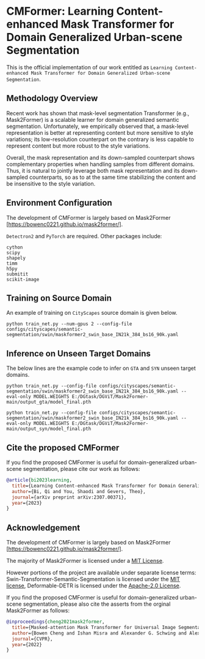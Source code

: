 # CMFormer: Learning Content-enhanced Mask Transformer for Domain Generalized Urban-scene Segmentation

This is the official implementation of our work entitled as ```Learning Content-enhanced Mask Transformer for Domain Generalized Urban-scene Segmentation```.

## Methodology Overview

Recent work has shown that mask-level segmentation Transformer (e.g., Mask2Former) is a scalable learner for domain generalized semantic segmentation. Unfortunately, we empirically observed that, a mask-level representation is better at representing content but more sensitive to style variations; its low-resolution counterpart on the contrary is less capable to represent content but more robust to the style variations.

Overall, the mask representation and its down-sampled counterpart shows complementary properties when handling samples from different domains. Thus, it is natural to jointly
leverage both mask representation and its down-sampled counterparts, so as to at the same time stabilizing the content and be insensitive to the style variation.

## Environment Configuration
The development of CMFormer is largely based on Mask2Former [https://bowenc0221.github.io/mask2former/].

```Detectron2``` and ```PyTorch``` are required. Other packages include:
```
cython
scipy
shapely
timm
h5py
submitit
scikit-image
```

## Training on Source Domain
An example of training on ```CityScapes``` source domain is given below.

```
python train_net.py --num-gpus 2 --config-file configs/cityscapes/semantic-segmentation/swin/maskformer2_swin_base_IN21k_384_bs16_90k.yaml
```

## Inference on Unseen Target Domains

The below lines are the example code to infer on ```GTA``` and ```SYN``` unseen target domains.
```
python train_net.py --config-file configs/cityscapes/semantic-segmentation/swin/maskformer2_swin_base_IN21k_384_bs16_90k.yaml --eval-only MODEL.WEIGHTS E:/DGtask/DGViT/Mask2Former-main/output_gta/model_final.pth
```
```
python train_net.py --config-file configs/cityscapes/semantic-segmentation/swin/maskformer2_swin_base_IN21k_384_bs16_90k.yaml --eval-only MODEL.WEIGHTS E:/DGtask/DGViT/Mask2Former-main/output_syn/model_final.pth
```

## Cite the proposed CMFormer

If you find the proposed CMFormer is useful for domain-generalized urban-scene segmentation, please cite our work as follows:

```BibTeX
@article{bi2023learning,
  title={Learning Content-enhanced Mask Transformer for Domain Generalized Urban-Scene Segmentation},
  author={Bi, Qi and You, Shaodi and Gevers, Theo},
  journal={arXiv preprint arXiv:2307.00371},
  year={2023}
}
```

## Acknowledgement

The development of CMFormer is largely based on Mask2Former [https://bowenc0221.github.io/mask2former/].

The majority of Mask2Former is licensed under a [MIT License](LICENSE).

However portions of the project are available under separate license terms: Swin-Transformer-Semantic-Segmentation is licensed under the [MIT license](https://github.com/SwinTransformer/Swin-Transformer-Semantic-Segmentation/blob/main/LICENSE), Deformable-DETR is licensed under the [Apache-2.0 License](https://github.com/fundamentalvision/Deformable-DETR/blob/main/LICENSE).

If you find the proposed CMFormer is useful for domain-generalized urban-scene segmentation, please also cite the asserts from the orginal Mask2Former as follows:

```BibTeX
@inproceedings{cheng2021mask2former,
  title={Masked-attention Mask Transformer for Universal Image Segmentation},
  author={Bowen Cheng and Ishan Misra and Alexander G. Schwing and Alexander Kirillov and Rohit Girdhar},
  journal={CVPR},
  year={2022}
}
```


